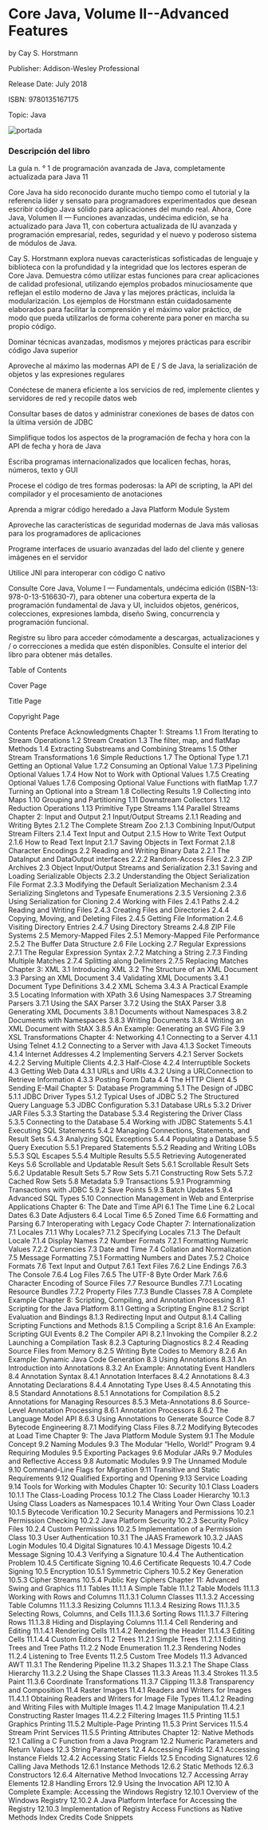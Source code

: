 # Core Java, Volume II--Advanced Features

by Cay S. Horstmann

Publisher: Addison-Wesley Professional

Release Date: July 2018

ISBN: 9780135167175

Topic: Java

![portada]()

### Descripción del libro
La guía n. ° 1 de programación avanzada de Java, completamente actualizada para Java 11

Core Java ha sido reconocido durante mucho tiempo como el tutorial y la referencia líder y sensato para programadores experimentados que desean escribir código Java sólido para aplicaciones del mundo real. Ahora, Core Java, Volumen II — Funciones avanzadas, undécima edición, se ha actualizado para Java 11, con cobertura actualizada de IU avanzada y programación empresarial, redes, seguridad y el nuevo y poderoso sistema de módulos de Java.

Cay S. Horstmann explora nuevas características sofisticadas de lenguaje y biblioteca con la profundidad y la integridad que los lectores esperan de Core Java. Demuestra cómo utilizar estas funciones para crear aplicaciones de calidad profesional, utilizando ejemplos probados minuciosamente que reflejan el estilo moderno de Java y las mejores prácticas, incluida la modularización. Los ejemplos de Horstmann están cuidadosamente elaborados para facilitar la comprensión y el máximo valor práctico, de modo que pueda utilizarlos de forma coherente para poner en marcha su propio código.

Dominar técnicas avanzadas, modismos y mejores prácticas para escribir código Java superior

Aproveche al máximo las modernas API de E / S de Java, la serialización de objetos y las expresiones regulares

Conéctese de manera eficiente a los servicios de red, implemente clientes y servidores de red y recopile datos web

Consultar bases de datos y administrar conexiones de bases de datos con la última versión de JDBC

Simplifique todos los aspectos de la programación de fecha y hora con la API de fecha y hora de Java

Escriba programas internacionalizados que localicen fechas, horas, números, texto y GUI

Procese el código de tres formas poderosas: la API de scripting, la API del compilador y el procesamiento de anotaciones

Aprenda a migrar código heredado a Java Platform Module System

Aproveche las características de seguridad modernas de Java más valiosas para los programadores de aplicaciones

Programe interfaces de usuario avanzadas del lado del cliente y genere imágenes en el servidor

Utilice JNI para interoperar con código C nativo

Consulte Core Java, Volume I — Fundamentals, undécima edición (ISBN-13: 978-0-13-516630-7), para obtener una cobertura experta de la programación fundamental de Java y UI, incluidos objetos, genéricos, colecciones, expresiones lambda, diseño Swing, concurrencia y programación funcional.

Registre su libro para acceder cómodamente a descargas, actualizaciones y / o correcciones a medida que estén disponibles. Consulte el interior del libro para obtener más detalles.


Table of Contents

Cover Page

Title Page

Copyright Page

Contents
Preface
Acknowledgments
Chapter 1: Streams
1.1 From Iterating to Stream Operations
1.2 Stream Creation
1.3 The filter, map, and flatMap Methods
1.4 Extracting Substreams and Combining Streams
1.5 Other Stream Transformations
1.6 Simple Reductions
1.7 The Optional Type
1.7.1 Getting an Optional Value
1.7.2 Consuming an Optional Value
1.7.3 Pipelining Optional Values
1.7.4 How Not to Work with Optional Values
1.7.5 Creating Optional Values
1.7.6 Composing Optional Value Functions with flatMap
1.7.7 Turning an Optional into a Stream
1.8 Collecting Results
1.9 Collecting into Maps
1.10 Grouping and Partitioning
1.11 Downstream Collectors
1.12 Reduction Operations
1.13 Primitive Type Streams
1.14 Parallel Streams
Chapter 2: Input and Output
2.1 Input/Output Streams
2.1.1 Reading and Writing Bytes
2.1.2 The Complete Stream Zoo
2.1.3 Combining Input/Output Stream Filters
2.1.4 Text Input and Output
2.1.5 How to Write Text Output
2.1.6 How to Read Text Input
2.1.7 Saving Objects in Text Format
2.1.8 Character Encodings
2.2 Reading and Writing Binary Data
2.2.1 The DataInput and DataOutput interfaces
2.2.2 Random-Access Files
2.2.3 ZIP Archives
2.3 Object Input/Output Streams and Serialization
2.3.1 Saving and Loading Serializable Objects
2.3.2 Understanding the Object Serialization File Format
2.3.3 Modifying the Default Serialization Mechanism
2.3.4 Serializing Singletons and Typesafe Enumerations
2.3.5 Versioning
2.3.6 Using Serialization for Cloning
2.4 Working with Files
2.4.1 Paths
2.4.2 Reading and Writing Files
2.4.3 Creating Files and Directories
2.4.4 Copying, Moving, and Deleting Files
2.4.5 Getting File Information
2.4.6 Visiting Directory Entries
2.4.7 Using Directory Streams
2.4.8 ZIP File Systems
2.5 Memory-Mapped Files
2.5.1 Memory-Mapped File Performance
2.5.2 The Buffer Data Structure
2.6 File Locking
2.7 Regular Expressions
2.7.1 The Regular Expression Syntax
2.7.2 Matching a String
2.7.3 Finding Multiple Matches
2.7.4 Splitting along Delimiters
2.7.5 Replacing Matches
Chapter 3: XML
3.1 Introducing XML
3.2 The Structure of an XML Document
3.3 Parsing an XML Document
3.4 Validating XML Documents
3.4.1 Document Type Definitions
3.4.2 XML Schema
3.4.3 A Practical Example
3.5 Locating Information with XPath
3.6 Using Namespaces
3.7 Streaming Parsers
3.7.1 Using the SAX Parser
3.7.2 Using the StAX Parser
3.8 Generating XML Documents
3.8.1 Documents without Namespaces
3.8.2 Documents with Namespaces
3.8.3 Writing Documents
3.8.4 Writing an XML Document with StAX
3.8.5 An Example: Generating an SVG File
3.9 XSL Transformations
Chapter 4: Networking
4.1 Connecting to a Server
4.1.1 Using Telnet
4.1.2 Connecting to a Server with Java
4.1.3 Socket Timeouts
4.1.4 Internet Addresses
4.2 Implementing Servers
4.2.1 Server Sockets
4.2.2 Serving Multiple Clients
4.2.3 Half-Close
4.2.4 Interruptible Sockets
4.3 Getting Web Data
4.3.1 URLs and URIs
4.3.2 Using a URLConnection to Retrieve Information
4.3.3 Posting Form Data
4.4 The HTTP Client
4.5 Sending E-Mail
Chapter 5: Database Programming
5.1 The Design of JDBC
5.1.1 JDBC Driver Types
5.1.2 Typical Uses of JDBC
5.2 The Structured Query Language
5.3 JDBC Configuration
5.3.1 Database URLs
5.3.2 Driver JAR Files
5.3.3 Starting the Database
5.3.4 Registering the Driver Class
5.3.5 Connecting to the Database
5.4 Working with JDBC Statements
5.4.1 Executing SQL Statements
5.4.2 Managing Connections, Statements, and Result Sets
5.4.3 Analyzing SQL Exceptions
5.4.4 Populating a Database
5.5 Query Execution
5.5.1 Prepared Statements
5.5.2 Reading and Writing LOBs
5.5.3 SQL Escapes
5.5.4 Multiple Results
5.5.5 Retrieving Autogenerated Keys
5.6 Scrollable and Updatable Result Sets
5.6.1 Scrollable Result Sets
5.6.2 Updatable Result Sets
5.7 Row Sets
5.7.1 Constructing Row Sets
5.7.2 Cached Row Sets
5.8 Metadata
5.9 Transactions
5.9.1 Programming Transactions with JDBC
5.9.2 Save Points
5.9.3 Batch Updates
5.9.4 Advanced SQL Types
5.10 Connection Management in Web and Enterprise Applications
Chapter 6: The Date and Time API
6.1 The Time Line
6.2 Local Dates
6.3 Date Adjusters
6.4 Local Time
6.5 Zoned Time
6.6 Formatting and Parsing
6.7 Interoperating with Legacy Code
Chapter 7: Internationalization
7.1 Locales
7.1.1 Why Locales?
7.1.2 Specifying Locales
7.1.3 The Default Locale
7.1.4 Display Names
7.2 Number Formats
7.2.1 Formatting Numeric Values
7.2.2 Currencies
7.3 Date and Time
7.4 Collation and Normalization
7.5 Message Formatting
7.5.1 Formatting Numbers and Dates
7.5.2 Choice Formats
7.6 Text Input and Output
7.6.1 Text Files
7.6.2 Line Endings
7.6.3 The Console
7.6.4 Log Files
7.6.5 The UTF-8 Byte Order Mark
7.6.6 Character Encoding of Source Files
7.7 Resource Bundles
7.7.1 Locating Resource Bundles
7.7.2 Property Files
7.7.3 Bundle Classes
7.8 A Complete Example
Chapter 8: Scripting, Compiling, and Annotation Processing
8.1 Scripting for the Java Platform
8.1.1 Getting a Scripting Engine
8.1.2 Script Evaluation and Bindings
8.1.3 Redirecting Input and Output
8.1.4 Calling Scripting Functions and Methods
8.1.5 Compiling a Script
8.1.6 An Example: Scripting GUI Events
8.2 The Compiler API
8.2.1 Invoking the Compiler
8.2.2 Launching a Compilation Task
8.2.3 Capturing Diagnostics
8.2.4 Reading Source Files from Memory
8.2.5 Writing Byte Codes to Memory
8.2.6 An Example: Dynamic Java Code Generation
8.3 Using Annotations
8.3.1 An Introduction into Annotations
8.3.2 An Example: Annotating Event Handlers
8.4 Annotation Syntax
8.4.1 Annotation Interfaces
8.4.2 Annotations
8.4.3 Annotating Declarations
8.4.4 Annotating Type Uses
8.4.5 Annotating this
8.5 Standard Annotations
8.5.1 Annotations for Compilation
8.5.2 Annotations for Managing Resources
8.5.3 Meta-Annotations
8.6 Source-Level Annotation Processing
8.6.1 Annotation Processors
8.6.2 The Language Model API
8.6.3 Using Annotations to Generate Source Code
8.7 Bytecode Engineering
8.7.1 Modifying Class Files
8.7.2 Modifying Bytecodes at Load Time
Chapter 9: The Java Platform Module System
9.1 The Module Concept
9.2 Naming Modules
9.3 The Modular “Hello, World!” Program
9.4 Requiring Modules
9.5 Exporting Packages
9.6 Modular JARs
9.7 Modules and Reflective Access
9.8 Automatic Modules
9.9 The Unnamed Module
9.10 Command-Line Flags for Migration
9.11 Transitive and Static Requirements
9.12 Qualified Exporting and Opening
9.13 Service Loading
9.14 Tools for Working with Modules
Chapter 10: Security
10.1 Class Loaders
10.1.1 The Class-Loading Process
10.1.2 The Class Loader Hierarchy
10.1.3 Using Class Loaders as Namespaces
10.1.4 Writing Your Own Class Loader
10.1.5 Bytecode Verification
10.2 Security Managers and Permissions
10.2.1 Permission Checking
10.2.2 Java Platform Security
10.2.3 Security Policy Files
10.2.4 Custom Permissions
10.2.5 Implementation of a Permission Class
10.3 User Authentication
10.3.1 The JAAS Framework
10.3.2 JAAS Login Modules
10.4 Digital Signatures
10.4.1 Message Digests
10.4.2 Message Signing
10.4.3 Verifying a Signature
10.4.4 The Authentication Problem
10.4.5 Certificate Signing
10.4.6 Certificate Requests
10.4.7 Code Signing
10.5 Encryption
10.5.1 Symmetric Ciphers
10.5.2 Key Generation
10.5.3 Cipher Streams
10.5.4 Public Key Ciphers
Chapter 11: Advanced Swing and Graphics
11.1 Tables
11.1.1 A Simple Table
11.1.2 Table Models
11.1.3 Working with Rows and Columns
11.1.3.1 Column Classes
11.1.3.2 Accessing Table Columns
11.1.3.3 Resizing Columns
11.1.3.4 Resizing Rows
11.1.3.5 Selecting Rows, Columns, and Cells
11.1.3.6 Sorting Rows
11.1.3.7 Filtering Rows
11.1.3.8 Hiding and Displaying Columns
11.1.4 Cell Rendering and Editing
11.1.4.1 Rendering Cells
11.1.4.2 Rendering the Header
11.1.4.3 Editing Cells
11.1.4.4 Custom Editors
11.2 Trees
11.2.1 Simple Trees
11.2.1.1 Editing Trees and Tree Paths
11.2.2 Node Enumeration
11.2.3 Rendering Nodes
11.2.4 Listening to Tree Events
11.2.5 Custom Tree Models
11.3 Advanced AWT
11.3.1 The Rendering Pipeline
11.3.2 Shapes
11.3.2.1 The Shape Class Hierarchy
11.3.2.2 Using the Shape Classes
11.3.3 Areas
11.3.4 Strokes
11.3.5 Paint
11.3.6 Coordinate Transformations
11.3.7 Clipping
11.3.8 Transparency and Composition
11.4 Raster Images
11.4.1 Readers and Writers for Images
11.4.1.1 Obtaining Readers and Writers for Image File Types
11.4.1.2 Reading and Writing Files with Multiple Images
11.4.2 Image Manipulation
11.4.2.1 Constructing Raster Images
11.4.2.2 Filtering Images
11.5 Printing
11.5.1 Graphics Printing
11.5.2 Multiple-Page Printing
11.5.3 Print Services
11.5.4 Stream Print Services
11.5.5 Printing Attributes
Chapter 12: Native Methods
12.1 Calling a C Function from a Java Program
12.2 Numeric Parameters and Return Values
12.3 String Parameters
12.4 Accessing Fields
12.4.1 Accessing Instance Fields
12.4.2 Accessing Static Fields
12.5 Encoding Signatures
12.6 Calling Java Methods
12.6.1 Instance Methods
12.6.2 Static Methods
12.6.3 Constructors
12.6.4 Alternative Method Invocations
12.7 Accessing Array Elements
12.8 Handling Errors
12.9 Using the Invocation API
12.10 A Complete Example: Accessing the Windows Registry
12.10.1 Overview of the Windows Registry
12.10.2 A Java Platform Interface for Accessing the Registry
12.10.3 Implementation of Registry Access Functions as Native Methods
Index
Credits
Code Snippets
